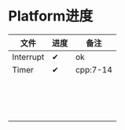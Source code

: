 # Platform进度

| 文件      | 进度 | 备注     |
| --------- | ---- | -------- |
| Interrupt | ✔    | ok       |
| Timer     | ✔    | cpp:7-14 |
|           |      |          |
|           |      |          |
|           |      |          |
|           |      |          |
|           |      |          |
|           |      |          |
|           |      |          |
|           |      |          |
|           |      |          |
|           |      |          |
|           |      |          |
|           |      |          |
|           |      |          |
|           |      |          |
|           |      |          |

